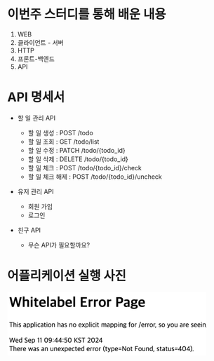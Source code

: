 # 이번주 스터디를 통해 배운 내용
1. WEB
2. 클라이언트 - 서버
3. HTTP
4. 프론트-백엔드
5. API

# API 명세서
- 할 일 관리 API
  - 할 일 생성 : POST   /todo
  - 할 일 조회 : GET    /todo/list
  - 할 일 수정 : PATCH  /todo/{todo_id}
  - 할 일 삭제 : DELETE /todo/{todo_id}
  - 할 일 체크 : POST   /todo/{todo_id}/check
  - 할 일 체크 해제 : POST /todo/{todo_id}/uncheck

- 유저 관리 API
  - 회원 가입
  - 로그인

- 친구 API
  - 무슨 API가 필요할까요?

# 어플리케이션 실행 사진
![img.png](img.png)